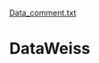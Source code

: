 [Data_comment.txt](https://github.com/SamuelEwanBegg/DataWeiss/files/6998896/Data_comment.txt)
# DataWeiss

